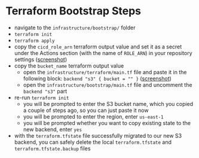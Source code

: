 # Terraform Bootstrap Steps

- navigate to the `infrastructure/bootstrap/` folder
- `terraform init`
- `terraform apply`
- copy the `cicd_role_arn` terraform output value and set it as a secret under the Actions section (with the name of `ROLE_ARN`) in your repository settings ([screenshot](../../screenshots/role-arn-secret.png))
- copy the `bucket_name` terraform output value
  - open the `infrastructure/terraform/main.tf` file and paste it in the following block: `backend "s3" { bucket = "" }` ([screenshot](../../screenshots/update-backend-bucket.png))
  - open the `infrastructure/bootstrap/main.tf` file and uncomment the `backend "s3"` part
- re-run `terraform init`
  - you will be prompted to enter the S3 bucket name, which you copied a couple of steps ago, so you can just paste it now
  - you will be prompted to enter the region, enter `us-east-1`
  - you will be prompted whether you want to copy existing state to the new backend, enter `yes`
- with the `terraform.tfstate` file successfully migrated to our new S3 backend, you can safely delete the local `terraform.tfstate` and `terraform.tfstate.backup` files
